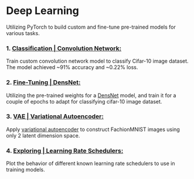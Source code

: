 # Deep Learning
Utilizing PyTorch to build custom and fine-tune pre-trained models for various tasks.


### **1. [Classification | Convolution Network:](https://github.com/ahmadhatahet/deep-learning/blob/master/cnn-model-cifar10.ipynb)**
Train custom convolution network model to classify Cifar-10 image dataset.<br />
The model achieved  ~91% accuracy and ~0.22% loss.


### **2. [Fine-Tuning | DensNet:](https://github.com/ahmadhatahet/deep-learning/blob/master/transfer-learning-cifar10.ipynb)**
Utilizing the pre-trained weights for a [DensNet](https://arxiv.org/abs/1608.06993) model, and train it for a couple of epochs to adapt for classifying cifar-10 image dataset.

### **3. [VAE | Variational Autoencoder:](https://github.com/ahmadhatahet/deep-learning/blob/master/variational-autoencoders-fashionmnist.ipynb)**
Apply [variational autoencoder](https://arxiv.org/abs/1906.02691) to construct FachionMNIST images
using only 2 latent dimension space.


### **4. [Exploring | Learning Rate Schedulers:](https://github.com/ahmadhatahet/deep-learning/blob/master/learning-schedulers.ipynb)**
Plot the behavior of different known learning rate schedulers to use in training models.